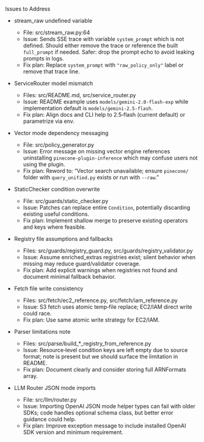 Issues to Address

- stream_raw undefined variable
  - File: src/stream_raw.py:64
  - Issue: Sends SSE trace with variable `system_prompt` which is not defined. Should either remove the trace or reference the built `full_prompt` if needed. Safer: drop the prompt echo to avoid leaking prompts in logs.
  - Fix plan: Replace `system_prompt` with `"raw_policy_only"` label or remove that trace line.

- ServiceRouter model mismatch
  - Files: src/README.md, src/service_router.py
  - Issue: README example uses `models/gemini-2.0-flash-exp` while implementation default is `models/gemini-2.5-flash`.
  - Fix plan: Align docs and CLI help to 2.5‑flash (current default) or parametrize via env.

- Vector mode dependency messaging
  - File: src/policy_generator.py
  - Issue: Error message on missing vector engine references uninstalling `pinecone-plugin-inference` which may confuse users not using the plugin.
  - Fix plan: Reword to: “Vector search unavailable; ensure `pinecone/` folder with `query_unified.py` exists or run with `--raw`.”

- StaticChecker condition overwrite
  - File: src/guards/static_checker.py
  - Issue: Patches can replace entire `Condition`, potentially discarding existing useful conditions.
  - Fix plan: Implement shallow merge to preserve existing operators and keys where feasible.

- Registry file assumptions and fallbacks
  - Files: src/guards/registry_guard.py, src/guards/registry_validator.py
  - Issue: Assume enriched_extras registries exist; silent behavior when missing may reduce guard/validator coverage.
  - Fix plan: Add explicit warnings when registries not found and document minimal fallback behavior.

- Fetch file write consistency
  - Files: src/fetch/ec2_reference.py, src/fetch/iam_reference.py
  - Issue: S3 fetch uses atomic temp‑file replace; EC2/IAM direct write could race.
  - Fix plan: Use same atomic write strategy for EC2/IAM.

- Parser limitations note
  - Files: src/parse/build_*_registry_from_reference.py
  - Issue: Resource‑level condition keys are left empty due to source format; note is present but we should surface the limitation in README.
  - Fix plan: Document clearly and consider storing full ARNFormats array.

- LLM Router JSON mode imports
  - File: src/llm/router.py
  - Issue: Importing OpenAI JSON mode helper types can fail with older SDKs; code handles optional schema class, but better error guidance could help.
  - Fix plan: Improve exception message to include installed OpenAI SDK version and minimum requirement.

